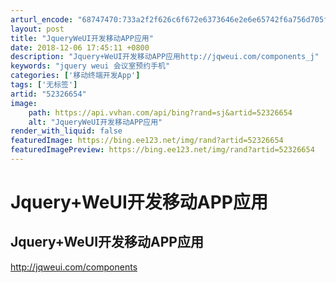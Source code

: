 ```yaml
---
arturl_encode: "68747470:733a2f2f626c6f672e6373646e2e6e65742f6a756d705f3232:2f61727469636c652f64657461696c732f3532333236363534"
layout: post
title: "JqueryWeUI开发移动APP应用"
date: 2018-12-06 17:45:11 +0800
description: "Jquery+WeUI开发移动APP应用http://jqweui.com/components_j"
keywords: "jquery weui 会议室预约手机"
categories: ['移动终端开发App']
tags: ['无标签']
artid: "52326654"
image:
    path: https://api.vvhan.com/api/bing?rand=sj&artid=52326654
    alt: "JqueryWeUI开发移动APP应用"
render_with_liquid: false
featuredImage: https://bing.ee123.net/img/rand?artid=52326654
featuredImagePreview: https://bing.ee123.net/img/rand?artid=52326654
---
```


# Jquery+WeUI开发移动APP应用

## Jquery+WeUI开发移动APP应用

<http://jqweui.com/components>